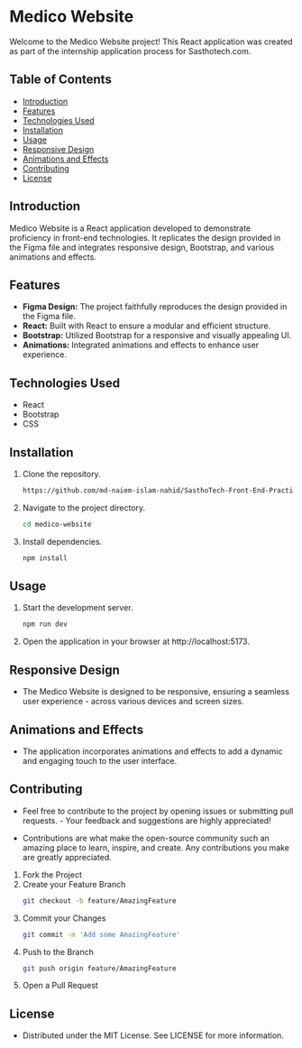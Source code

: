 # Medico Website

Welcome to the Medico Website project! This React application was created as part of the internship application process for Sasthotech.com.

## Table of Contents

- [Introduction](#introduction)
- [Features](#features)
- [Technologies Used](#technologies-used)
- [Installation](#installation)
- [Usage](#usage)
- [Responsive Design](#responsive-design)
- [Animations and Effects](#animations-and-effects)
- [Contributing](#contributing)
- [License](#license)

## Introduction

Medico Website is a React application developed to demonstrate proficiency in front-end technologies. It replicates the design provided in the Figma file and integrates responsive design, Bootstrap, and various animations and effects.

## Features

- **Figma Design:** The project faithfully reproduces the design provided in the Figma file.
- **React:** Built with React to ensure a modular and efficient structure.
- **Bootstrap:** Utilized Bootstrap for a responsive and visually appealing UI.
- **Animations:** Integrated animations and effects to enhance user experience.

## Technologies Used

- React
- Bootstrap
- CSS

## Installation

1. Clone the repository.
   ```bash
   https://github.com/md-naiem-islam-nahid/SasthoTech-Front-End-Practice.git
   ```
2. Navigate to the project directory.
   ```bash
   cd medico-website
   ```
3. Install dependencies.
   ```bash
   npm install
   ```

## Usage

1. Start the development server.
   ```bash
   npm run dev
   ```
2. Open the application in your browser at http://localhost:5173.

## Responsive Design

- The Medico Website is designed to be responsive, ensuring a seamless user experience - across various devices and screen sizes.

## Animations and Effects

- The application incorporates animations and effects to add a dynamic and engaging touch to the user interface.

## Contributing

- Feel free to contribute to the project by opening issues or submitting pull requests. - Your feedback and suggestions are highly appreciated!

- Contributions are what make the open-source community such an amazing place to learn, inspire, and create. Any contributions you make are greatly appreciated.

1. Fork the Project
2. Create your Feature Branch
   ```bash
   git checkout -b feature/AmazingFeature
   ```
3. Commit your Changes
   ```bash
   git commit -m 'Add some AmazingFeature'
   ```
4. Push to the Branch
   ```bash
   git push origin feature/AmazingFeature
   ```
5. Open a Pull Request

## License

- Distributed under the MIT License. See LICENSE for more information.
